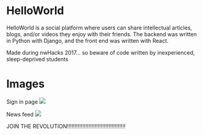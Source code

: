 # HelloWorld

HelloWorld is a social platform where users can share intellectual articles, blogs, and/or videos they enjoy with their friends. The backend was written in Python with Django, and the front end was written with React. 

Made during nwHacks 2017... so beware of code written by inexperienced, sleep-deprived students

# Images

Sign in page
<img src="http://i.imgur.com/flOltMe.jpg" />


News feed 
<img src="http://i.imgur.com/WEDmhaY.jpg" />

JOIN THE REVOLUTION!!!!!!!!!!!!!!!!!!!!!!!!!!!!!!!!!!!!!!

